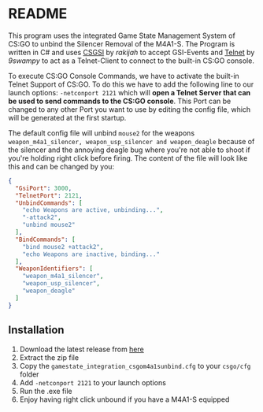﻿# README
This program uses the integrated Game State Management System of CS:GO to unbind the Silencer Removal of the M4A1-S.
The Program is written in C# and uses [CSGSI](https://github.com/rakijah/CSGSI) by *rakijah* to accept GSI-Events and [Telnet](https://github.com/9swampy/Telnet/) by *9swampy* to act as a Telnet-Client to connect to the built-in CS:GO console.

To execute CS:GO Console Commands, we have to activate the built-in Telnet Support of CS:GO.
To do this we have to add the following line to our launch options: `-netconport 2121` which will **open a Telnet Server that can be used to send commands to the CS:GO console**.
This Port can be changed to any other Port you want to use by editing the config file, which will be generated at the first startup.

The default config file will unbind `mouse2` for the weapons `weapon_m4a1_silencer, weapon_usp_silencer and weapon_deagle` because of the silencer and the annoying deagle bug where you're not able to shoot if you're holding right click before firing.
The content of the file will look like this and can be changed by you:
```json
{
  "GsiPort": 3000,
  "TelnetPort": 2121,
  "UnbindCommands": [
    "echo Weapons are active, unbinding...",
    "-attack2",
    "unbind mouse2"
  ],
  "BindCommands": [
    "bind mouse2 +attack2",
    "echo Weapons are inactive, binding..."
  ],
  "WeaponIdentifiers": [
    "weapon_m4a1_silencer",
    "weapon_usp_silencer",
    "weapon_deagle"
  ]
}
```

## Installation
1. Download the latest release from [here](https://github.com/Slowline/CSGO-M4A1S-Unbinder/releases)
2. Extract the zip file
3. Copy the `gamestate_integration_csgom4a1sunbind.cfg` to your `csgo/cfg` folder
4. Add `-netconport 2121` to your launch options
5. Run the .exe file
6. Enjoy having right click unbound if you have a M4A1-S equipped